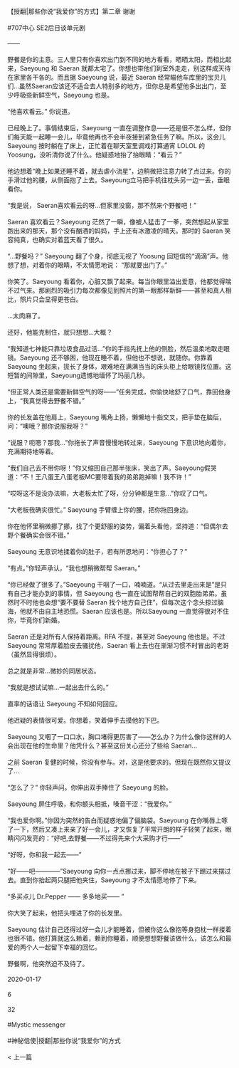 <br/><br/>【授翻|那些你说“我爱你”的方式】第二章 谢谢<br/><br/>#707中心 SE2后日谈单元剧<br/><br/>——<br/><br/>野餐是你的主意。三人里只有你喜欢出门到不同的地方看看，晒晒太阳，而相比起来，Saeyoung 和 Saeran 就都太宅了。你想也带他们到室外走走，别这样成天待在家里各干各的。而且据 Saeyoung 说，最近 Saeran 经常瞄他车库里的宝贝儿们...虽然Saeran应该还不适合去人特别多的地方，但你总是希望他多出出门，至少呼吸些新鲜空气，Saeyoung 也是。<br/><br/>“他喜欢看云。” 你说道。<br/><br/>已经晚上了。事情结束后，Saeyoung 一直在调整作息——还是很不怎么样，但你们每天能一起睡一会儿，毕竟他再也不会半夜接到紧急任务了嘛。所以，这会儿 Saeyoung 按时躺在了床上，正忙着在聊天室里调戏打算通宵 LOLOL 的 Yoosung，没听清你说了什么。他疑惑地抬了抬眼睛：“看云？”<br/><br/>他边想着“晚上如果还睡不着，就去虐小流星”，边稍微把注意力转了点过来。你的手滑过他的腰，从侧面抱了上去。Saeyoung立马把手机往枕头另一边一丢，垂眼看你。<br/><br/>“我是说， Saeran喜欢看云的呀...但家里没窗，那不然来个野餐吧！”<br/><br/>Saeran 喜欢看云？Saeyoung 茫然了一瞬，像被人猛击了一拳，突然想起从家里跑出来的那天，那个没有酗酒的妈妈，手上还有冰激凌的晴天。那时的 Saeran 笑容纯真，也确实对着蓝天看了很久。<br/><br/>“...野餐吗？” Saeyoung 翻了个身，彻底无视了 Yoosung 回短信的“滴滴”声。他想了想，对着你的眼睛，不太情愿地说： “那就要出门了。”<br/><br/>你笑了。Saeyoung 看着你，心脏又飘了起来。每当你眼里溢出爱意，他都觉得喘不过气来。那剧烈的吸引力每次都像见到照片的第一眼那样新鲜——甚至和真人相比，照片只会显得更苍白。<br/><br/>...太肉麻了。<br/><br/>还好，他能克制住，就只想想...大概？<br/><br/>“我知道七神能只靠垃圾食品过活...”你的手指先抚上他的侧脸，然后温柔地取走眼镜。Saeyoung 还不够困，他现在睡不着，但他也不想说，就随你。你靠着 Saeyoung 坐起来，拔长了身体，艰难地在满满当当的床头柜上给眼镜找位置。这短暂的间隙里，Saeyoung遗憾地缅怀了玛丽几秒。<br/><br/>“但正常人类还是需要新鲜空气的呀——”任务完成，你愉快地舒了口气，靠回他身上，“我真觉得去野餐不错。”<br/><br/>你的长发盖在他肩上，Saeyoung 嘴角上扬，懒懒地十指交叉，把手垫在脑后，问：“噢哦？那你说服我呀？”<br/><br/>“说服？呃嗯？那我...”你拖长了声音慢慢地转过来，Saeyoung 下意识地向着你，充满期待地等着。<br/><br/>“我们自己去不带你呀！”你又缩回自己那半张床，笑出了声。Saeyoung假哭道：“不！王八蛋王八蛋老板MC要带着我的弟弟跑掉嘛！我不许！”<br/><br/>“哎呀这不是没办法嘛，大老板太忙了呀，分分钟都是生意...”你叹了口气。<br/><br/>“大老板我确实很忙。” Saeyoung 手臂缠上你的腰，把你拖回身边。<br/><br/>你在他怀里稍微挪了挪，找了个更舒服的姿势，偏着头看他，坚持道：“但偶尔去野个餐确实会很不错。”<br/><br/>Saeyoung 无意识地揉着你的肚子，若有所思地问：“你担心了？”<br/><br/>“有点。”你轻声承认，“我也想稍微帮帮 Saeran。”<br/><br/>“你已经做了很多了。”Saeyoung 干咽了一口，喃喃道。“从过去里走出来是”是只有自己才能办到的事情，但 Saeyoung 也一直在试图帮帮自己的双胞胎弟弟。虽然时不时他也会想“要不要替 Saeran 找个地方自己住”，但每次这个念头掠过脑海，他就不由自主地恐慌。Saeran 应该也是。所以Saeyoung 一直觉得很对不住你，毕竟你们新婚。<br/><br/>Saeran 还是对所有人保持着距离。RFA 不提，甚至对 Saeyoung 他也是。不过 Saeyoung 常常厚着脸皮去骚扰他，Saeran 看上去也在渐渐习惯不时冒出的老哥（虽然显得很烦）。<br/><br/>总之就是非常...微妙的同居状态。<br/><br/>“我就是想试试嘛...一起出去什么的。”<br/><br/>直率的话语让 Saeyoung 不知如何回应。<br/><br/>他迟疑的表情很可爱。你想着，笑着伸手去摸他的下巴。<br/><br/>Saeyoung 又咽了一口口水，胸口堵得更厉害了——怎么办？为什么像你这样的人会出现在他的生命里？他凭什么？甚至这份关心还分了些给 Saeran...<br/><br/>之前 Saeran 复健的时候，你没有参与。对，这是他要求的。但现在既然你又提议了...<br/><br/>“怎么了？” 你轻声问。你伸出双手捧住了 Saeyoung 的脸。<br/><br/>Saeyoung 屏住呼吸，和你额头相抵，嗓音干涩：“我爱你。”<br/><br/>“我也爱你啊。”你因为突然的告白而疑惑地偏了偏脑袋。Saeyoung 在你嘴唇上啄了一下，然后又凑上来亲了好一会儿，才又恢复了平常开朗的样子轻笑了起来，眼睛闪闪发亮的：“好吧,去野餐——不过得先来个大采购才行——”<br/><br/>“好呀，你和我一起去——”<br/><br/>“好——吧————”Saeyoung 向你一点点挪过来，脚不停地在被子下踢过来摆过去。直到你抬起两只腿把他夹住，Saeyoung 才不太情愿地停了下来。<br/><br/>“多买点儿 Dr.Pepper —— 多多地买—— ”<br/><br/>你大笑了起来，他把头埋进了你的长发里。<br/><br/>Saeyoung 估计自己还得过好一会儿才能睡着，但被你这么像抱等身抱枕一样搂着也很不错。他打算就这么赖着，赖到你睡着，顺便想想野餐该做什么，该怎么和最爱的两个人一起留下幸福的回忆。<br/><br/>野餐啊，他突然迫不及待了。<br/><br/>2020-01-17<br/><br/>6<br/><br/>32<br/><br/>#Mystic messenger<br/><br/>#神秘信使|授翻|那些你说“我爱你”的方式<br/><br/>< 上一篇<br/><br/>